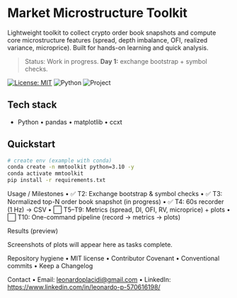 # Market Microstructure Toolkit

Lightweight toolkit to collect crypto order book snapshots and compute core microstructure features
(spread, depth imbalance, OFI, realized variance, microprice). Built for hands-on learning and quick
analysis.

> Status: Work in progress. **Day 1:** exchange bootstrap + symbol checks.

[![License: MIT](https://img.shields.io/badge/License-MIT-blue.svg)](LICENSE)
![Python](https://img.shields.io/badge/python-3.10%2B-blue)
![Project](https://img.shields.io/badge/status-WIP-informational)

## Tech stack
- Python • pandas • matplotlib • ccxt

## Quickstart
```bash
# create env (example with conda)
conda create -n mmtoolkit python=3.10 -y
conda activate mmtoolkit
pip install -r requirements.txt
```
Usage / Milestones
	•	✅ T2: Exchange bootstrap & symbol checks
	•	✅ T3: Normalized top-N order book snapshot (in progress)
	•	✅ T4: 60s recorder (1 Hz) → CSV
	•	⬜ T5–T9: Metrics (spread, DI, OFI, RV, microprice) + plots
	•	⬜ T10: One-command pipeline (record → metrics → plots)

Results (preview)

Screenshots of plots will appear here as tasks complete.

Repository hygiene
	•	MIT license • Contributor Covenant • Conventional commits • Keep a Changelog

Contact
	•	Email: leonardoplacidi@gmail.com
	•	LinkedIn: https://www.linkedin.com/in/leonardo-p-570616198/

